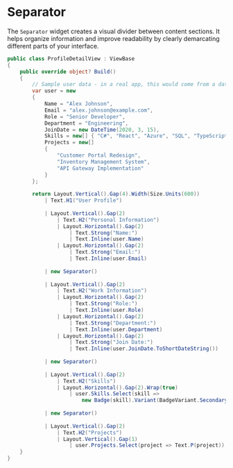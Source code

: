 # Separator

The `Separator` widget creates a visual divider between content sections. It helps organize information and improve readability by clearly demarcating different parts of your interface.

```csharp demo-tabs ivy-bg
public class ProfileDetailView : ViewBase
{
    public override object? Build()
    {
        // Sample user data - in a real app, this would come from a data source
        var user = new
        {
            Name = "Alex Johnson",
            Email = "alex.johnson@example.com",
            Role = "Senior Developer",
            Department = "Engineering",
            JoinDate = new DateTime(2020, 3, 15),
            Skills = new[] { "C#", "React", "Azure", "SQL", "TypeScript" },
            Projects = new[] 
            { 
                "Customer Portal Redesign", 
                "Inventory Management System", 
                "API Gateway Implementation" 
            }
        };
        
        return Layout.Vertical().Gap(4).Width(Size.Units(600))
            | Text.H1("User Profile")
            
            | Layout.Vertical().Gap(2)
                | Text.H2("Personal Information")
                | Layout.Horizontal().Gap(2)
                    | Text.Strong("Name:")
                    | Text.Inline(user.Name)
                | Layout.Horizontal().Gap(2)
                    | Text.Strong("Email:")
                    | Text.Inline(user.Email)
            
            | new Separator()
            
            | Layout.Vertical().Gap(2)
                | Text.H2("Work Information")
                | Layout.Horizontal().Gap(2)
                    | Text.Strong("Role:")
                    | Text.Inline(user.Role)
                | Layout.Horizontal().Gap(2)
                    | Text.Strong("Department:")
                    | Text.Inline(user.Department)
                | Layout.Horizontal().Gap(2)
                    | Text.Strong("Join Date:")
                    | Text.Inline(user.JoinDate.ToShortDateString())
            
            | new Separator()
            
            | Layout.Vertical().Gap(2)
                | Text.H2("Skills")
                | Layout.Horizontal().Gap(2).Wrap(true)
                    | user.Skills.Select(skill => 
                        new Badge(skill).Variant(BadgeVariant.Secondary))
            
            | new Separator()
            
            | Layout.Vertical().Gap(2)
                | Text.H2("Projects")
                | Layout.Vertical().Gap(1)
                    | user.Projects.Select(project => Text.P(project));
    }
}
```

<WidgetDocs Type="Ivy.Separator" ExtensionTypes="Ivy.SeparatorExtensions" SourceUrl="https://github.com/Ivy-Interactive/Ivy-Framework/blob/main/Ivy/Widgets/Primitives/Separator.cs"/>
